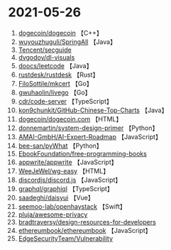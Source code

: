 # 2021-05-26

1. [dogecoin/dogecoin](https://github.com/dogecoin/dogecoin) 【C++】
2. [wuyouzhuguli/SpringAll](https://github.com/wuyouzhuguli/SpringAll) 【Java】
3. [Tencent/secguide](https://github.com/Tencent/secguide) 
4. [dvgodoy/dl-visuals](https://github.com/dvgodoy/dl-visuals) 
5. [doocs/leetcode](https://github.com/doocs/leetcode) 【Java】
6. [rustdesk/rustdesk](https://github.com/rustdesk/rustdesk) 【Rust】
7. [FiloSottile/mkcert](https://github.com/FiloSottile/mkcert) 【Go】
8. [gwuhaolin/livego](https://github.com/gwuhaolin/livego) 【Go】
9. [cdr/code-server](https://github.com/cdr/code-server) 【TypeScript】
10. [kon9chunkit/GitHub-Chinese-Top-Charts](https://github.com/kon9chunkit/GitHub-Chinese-Top-Charts) 【Java】
11. [dogecoin/dogecoin.com](https://github.com/dogecoin/dogecoin.com) 【HTML】
12. [donnemartin/system-design-primer](https://github.com/donnemartin/system-design-primer) 【Python】
13. [AMAI-GmbH/AI-Expert-Roadmap](https://github.com/AMAI-GmbH/AI-Expert-Roadmap) 【JavaScript】
14. [bee-san/pyWhat](https://github.com/bee-san/pyWhat) 【Python】
15. [EbookFoundation/free-programming-books](https://github.com/EbookFoundation/free-programming-books) 
16. [appwrite/appwrite](https://github.com/appwrite/appwrite) 【JavaScript】
17. [WeeJeWel/wg-easy](https://github.com/WeeJeWel/wg-easy) 【HTML】
18. [discordjs/discord.js](https://github.com/discordjs/discord.js) 【JavaScript】
19. [graphql/graphiql](https://github.com/graphql/graphiql) 【TypeScript】
20. [saadeghi/daisyui](https://github.com/saadeghi/daisyui) 【Vue】
21. [seemoo-lab/openhaystack](https://github.com/seemoo-lab/openhaystack) 【Swift】
22. [pluja/awesome-privacy](https://github.com/pluja/awesome-privacy) 
23. [bradtraversy/design-resources-for-developers](https://github.com/bradtraversy/design-resources-for-developers) 
24. [ethereumbook/ethereumbook](https://github.com/ethereumbook/ethereumbook) 【JavaScript】
25. [EdgeSecurityTeam/Vulnerability](https://github.com/EdgeSecurityTeam/Vulnerability) 
